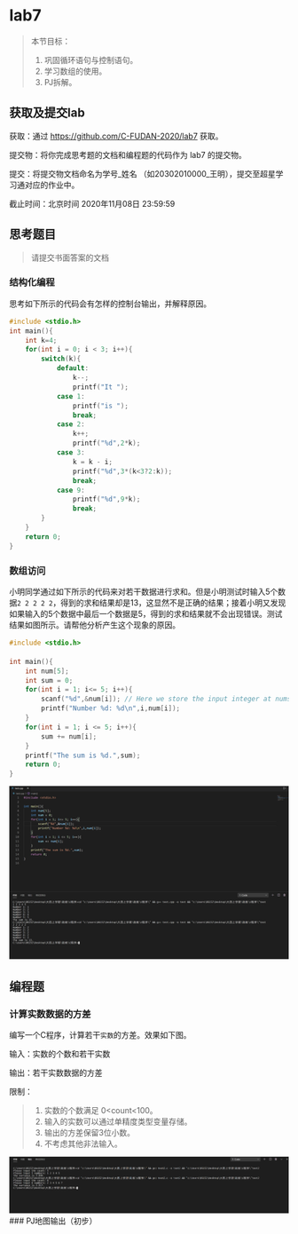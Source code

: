 # lab7

>本节目标：
>
>1. 巩固循环语句与控制语句。
>2. 学习数组的使用。
>3. PJ拆解。
          
获取及提交lab
-------
获取：通过 https://github.com/C-FUDAN-2020/lab7 获取。

提交物：将你完成思考题的文档和编程题的代码作为 lab7 的提交物。

提交：将提交物文档命名为学号_姓名 （如20302010000_王明），提交至超星学习通对应的作业中。

截止时间：北京时间 2020年11月08日 23:59:59

## 思考题目

> 请提交书面答案的文档

### 结构化编程
思考如下所示的代码会有怎样的控制台输出，并解释原因。

```c
#include <stdio.h>
int main(){
    int k=4;
    for(int i = 0; i < 3; i++){
        switch(k){
            default:
                k--;
                printf("It ");
            case 1:
                printf("is ");
                break;
            case 2:
                k++;
                printf("%d",2*k);
            case 3:
                k = k - i;
                printf("%d",3*(k<3?2:k));
                break;
            case 9:
                printf("%d",9*k);
                break;
        }
    }
    return 0;
}
```

### 数组访问
小明同学通过如下所示的代码来对若干数据进行求和。但是小明测试时输入5个数据`2 2 2 2 2`，得到的求和结果却是13，这显然不是正确的结果；接着小明又发现如果输入的5个数据中最后一个数据是5，得到的求和结果就不会出现错误。测试结果如图所示。请帮他分析产生这个现象的原因。

```c
#include <stdio.h>

int main(){
	int num[5];
	int sum = 0;
	for(int i = 1; i<= 5; i++){
		scanf("%d",&num[i]); // Here we store the input integer at nums[i].
		printf("Number %d: %d\n",i,num[i]);
	}
	for(int i = 1; i <= 5; i++){
		sum += num[i];
	}
	printf("The sum is %d.",sum);
	return 0;
}
```
<div style="align: center">
    <img src="./arrayAccess.png" width="900" alt="测试结果"/>
</div>

## 编程题

### 计算实数数据的方差

编写一个C程序，计算若干`实数`的方差。效果如下图。

输入：实数的个数和若干实数

输出：若干实数数据的方差

限制：
> 1. 实数的个数满足 0<count<100。
> 2. 输入的实数可以通过单精度类型变量存储。
> 3. 输出的方差保留3位小数。
> 4. 不考虑其他非法输入。

<div style="align: center">
    <img src="./variance.png" width="900" alt="测试结果"/>
</div>
### PJ地图输出（初步）
